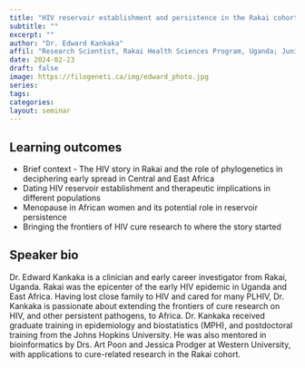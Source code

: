 ```yaml
---
title: "HIV reservoir establishment and persistence in the Rakai cohort, Uganda"
subtitle: ""
excerpt: ""
author: "Dr. Edward Kankaka"
affil: "Research Scientist, Rakai Health Sciences Program, Uganda; Junior Research Scientist, Makerere University College of Health Sciences, Uganda"
date: 2024-02-23
draft: false
image: https://filogeneti.ca/img/edward_photo.jpg
series:
tags:
categories:
layout: seminar
---
```


## Learning outcomes

- Brief context - The HIV story in Rakai and the role of phylogenetics in deciphering early spread in Central and East Africa
- Dating HIV reservoir establishment and therapeutic implications in different populations
- Menopause in African women and its potential role in reservoir persistence
- Bringing the frontiers of HIV cure research to where the story started

## Speaker bio

Dr. Edward Kankaka is a clinician and early career investigator from Rakai, Uganda. Rakai was the epicenter of the early HIV epidemic in Uganda and East Africa. Having lost close family to HIV and cared for many PLHIV, Dr. Kankaka is passionate about extending the frontiers of cure research on HIV, and other persistent pathogens, to Africa. Dr. Kankaka received graduate training in epidemiology and biostatistics (MPH), and postdoctoral training from the Johns Hopkins University.  He was also mentored in bioinformatics by Drs. Art Poon and Jessica Prodger at Western University, with applications to cure-related research in the Rakai cohort.
